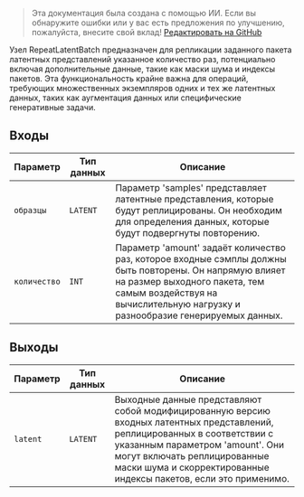 > Эта документация была создана с помощью ИИ. Если вы обнаружите ошибки или у вас есть предложения по улучшению, пожалуйста, внесите свой вклад! [Редактировать на GitHub](https://github.com/Comfy-Org/embedded-docs/blob/main/comfyui_embedded_docs/docs/RepeatLatentBatch/ru.md)

Узел RepeatLatentBatch предназначен для репликации заданного пакета латентных представлений указанное количество раз, потенциально включая дополнительные данные, такие как маски шума и индексы пакетов. Эта функциональность крайне важна для операций, требующих множественных экземпляров одних и тех же латентных данных, таких как аугментация данных или специфические генеративные задачи.

## Входы

| Параметр | Тип данных | Описание |
|-----------|-------------|-------------|
| `образцы` | `LATENT`    | Параметр 'samples' представляет латентные представления, которые будут реплицированы. Он необходим для определения данных, которые будут подвергнуты повторению. |
| `количество`  | `INT`       | Параметр 'amount' задаёт количество раз, которое входные сэмплы должны быть повторены. Он напрямую влияет на размер выходного пакета, тем самым воздействуя на вычислительную нагрузку и разнообразие генерируемых данных. |

## Выходы

| Параметр | Тип данных | Описание |
|-----------|-------------|-------------|
| `latent`  | `LATENT`    | Выходные данные представляют собой модифицированную версию входных латентных представлений, реплицированных в соответствии с указанным параметром 'amount'. Они могут включать реплицированные маски шума и скорректированные индексы пакетов, если это применимо. |
